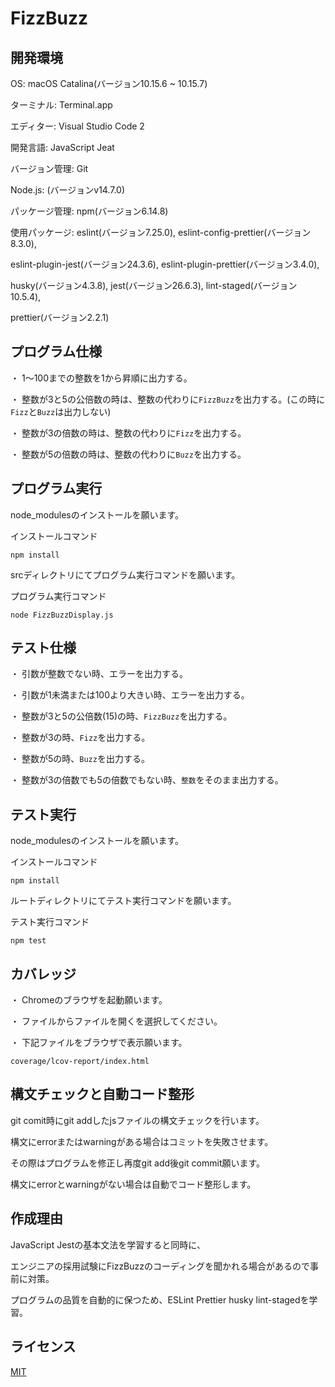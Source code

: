 # FizzBuzz

## 開発環境

OS: macOS Catalina(バージョン10.15.6 ~ 10.15.7)

ターミナル: Terminal.app

エディター: Visual Studio Code 2

開発言語: JavaScript Jeat

バージョン管理: Git

Node.js: (バージョンv14.7.0)

パッケージ管理: npm(バージョン6.14.8)

使用パッケージ: eslint(バージョン7.25.0), eslint-config-prettier(バージョン8.3.0), 

eslint-plugin-jest(バージョン24.3.6), eslint-plugin-prettier(バージョン3.4.0),

husky(バージョン4.3.8), jest(バージョン26.6.3), lint-staged(バージョン10.5.4),

prettier(バージョン2.2.1)

## プログラム仕様

・ 1〜100までの整数を1から昇順に出力する。

・ 整数が3と5の公倍数の時は、整数の代わりに`FizzBuzz`を出力する。(この時に`Fizz`と`Buzz`は出力しない)

・ 整数が3の倍数の時は、整数の代わりに`Fizz`を出力する。

・ 整数が5の倍数の時は、整数の代わりに`Buzz`を出力する。

## プログラム実行

node_modulesのインストールを願います。

インストールコマンド

```
npm install 
```

srcディレクトリにてプログラム実行コマンドを願います。

プログラム実行コマンド

```
node FizzBuzzDisplay.js
```

## テスト仕様

・ 引数が整数でない時、エラーを出力する。

・ 引数が1未満または100より大きい時、エラーを出力する。

・ 整数が3と5の公倍数(15)の時、`FizzBuzz`を出力する。

・ 整数が3の時、`Fizz`を出力する。

・ 整数が5の時、`Buzz`を出力する。

・ 整数が3の倍数でも5の倍数でもない時、`整数`をそのまま出力する。

## テスト実行
  
node_modulesのインストールを願います。

インストールコマンド

```
npm install 
```

ルートディレクトリにてテスト実行コマンドを願います。

テスト実行コマンド

```
npm test
```

## カバレッジ

・ Chromeのブラウザを起動願います。

・ ファイルからファイルを開くを選択してください。

・ 下記ファイルをブラウザで表示願います。

```
coverage/lcov-report/index.html
```

## 構文チェックと自動コード整形
git comit時にgit addしたjsファイルの構文チェックを行います。

構文にerrorまたはwarningがある場合はコミットを失敗させます。

その際はプログラムを修正し再度git add後git commit願います。

構文にerrorとwarningがない場合は自動でコード整形します。

## 作成理由

JavaScript Jestの基本文法を学習すると同時に、

エンジニアの採用試験にFizzBuzzのコーディングを聞かれる場合があるので事前に対策。

プログラムの品質を自動的に保つため、ESLint Prettier husky lint-stagedを学習。

## ライセンス

[MIT](./LICENSE)






